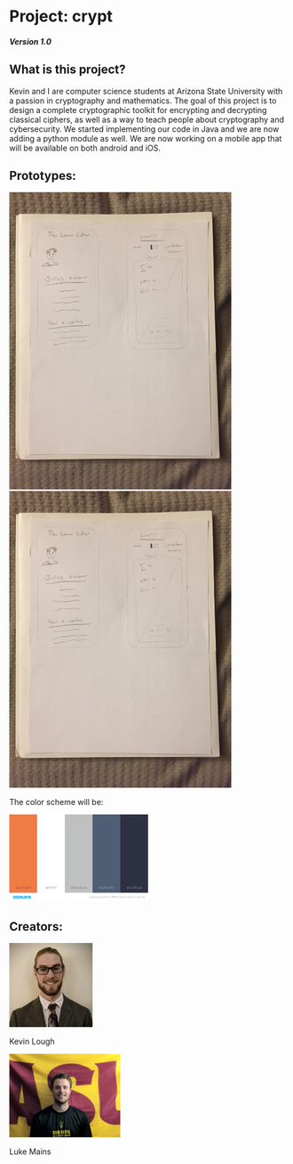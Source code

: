 # Project: crypt #
##### Version 1.0 #####

## What is this project? ##

Kevin and I are computer science students at Arizona State University with a passion in cryptography and mathematics. The goal of this project is to design a complete cryptographic toolkit for encrypting and decrypting classical ciphers, as well as a way to teach people about cryptography and cybersecurity. We started implementing our code in Java and we are now adding a python module as well. We are now working on a mobile app that will be available on both android and iOS.

## Prototypes: ##
<img src="app_prototypes_page1.jpg" width="400">
<img src="app_prototypes_page2.jpg" width="400">

The color scheme will be:

<img src="app_color_scheme.png" width="250">

## Creators: ##
<img src="kevin.jpg" width="150">

Kevin Lough

<img src="luke.jpg" width="200">

Luke Mains
